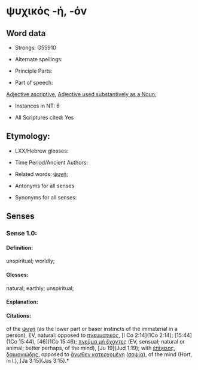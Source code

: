 # ψυχικός -ή, -όν

<!-- Status: S2=NeedsFinalCheck -->
<!-- Lexica used for edits:   -->

## Word data

* Strongs: G55910

* Alternate spellings:


* Principle Parts: 


* Part of speech: 

[Adjective ascriptive](http://ugg.readthedocs.io/en/latest/adjective_ascriptive.html), 
[Adjective used substantively as a Noun](http://ugg.readthedocs.io/en/latest/noun_substantive_adj.html); 

* Instances in NT: 6

* All Scriptures cited: Yes

## Etymology: 

* LXX/Hebrew glosses: 


* Time Period/Ancient Authors: 


* Related words: [ψυχή]();

* Antonyms for all senses

* Synonyms for all senses: 


## Senses 


### Sense  1.0: 

#### Definition: 

unspiritual; worldly; 

#### Glosses: 

natural; earthly; unspiritual;

#### Explanation: 


#### Citations: 

of the [ψυχή]() (as the lower part or baser instincts of the immaterial in a person), EV, natural: opposed to [πνευματικός](), [I Co 2:14](1Co 2:14); [15:44](1Co 15:44), [46](1Co 15:46); [πνεῦμα μὴ ἔχοντες]() (EV, sensual; natural or animal; better perhaps, of the mind), [Ju 19](Jud 1:19); with [ἐπίγειος, δαιμονιώδης](), opposed to [ἄνωθεν κατερχομένη]() ([σοψία]()), of the mind (Hort, in l.), [Ja 3:15](Jas 3:15).†

